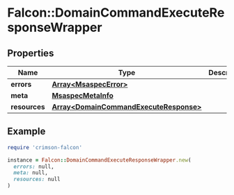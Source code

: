 # Falcon::DomainCommandExecuteResponseWrapper

## Properties

| Name | Type | Description | Notes |
| ---- | ---- | ----------- | ----- |
| **errors** | [**Array&lt;MsaspecError&gt;**](MsaspecError.md) |  |  |
| **meta** | [**MsaspecMetaInfo**](MsaspecMetaInfo.md) |  |  |
| **resources** | [**Array&lt;DomainCommandExecuteResponse&gt;**](DomainCommandExecuteResponse.md) |  |  |

## Example

```ruby
require 'crimson-falcon'

instance = Falcon::DomainCommandExecuteResponseWrapper.new(
  errors: null,
  meta: null,
  resources: null
)
```

